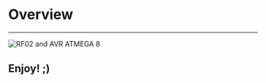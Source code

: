 #  Overview #
----------

![RF02 and AVR ATMEGA 8](http://s1.postimg.org/n4wgd1d1r/RF02_github.jpg)


## Enjoy! ;) ##


